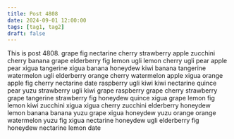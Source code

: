 ```yaml
---
title: Post 4808
date: 2024-09-01 12:00:00
tags: [tag1, tag2]
draft: false
---
```

This is post 4808.
grape
fig
nectarine
cherry
strawberry
apple
zucchini
cherry
banana
grape
elderberry
fig
lemon
ugli
lemon
cherry
ugli
pear
apple
pear
xigua
tangerine
xigua
banana
honeydew
kiwi
banana
tangerine
watermelon
ugli
elderberry
orange
cherry
watermelon
apple
xigua
orange
apple
fig
cherry
nectarine
date
raspberry
ugli
kiwi
kiwi
nectarine
quince
pear
yuzu
strawberry
ugli
kiwi
grape
raspberry
grape
cherry
strawberry
grape
tangerine
strawberry
fig
honeydew
quince
xigua
grape
lemon
fig
lemon
kiwi
zucchini
xigua
xigua
cherry
zucchini
elderberry
honeydew
lemon
banana
banana
yuzu
grape
xigua
honeydew
yuzu
orange
orange
watermelon
yuzu
fig
xigua
nectarine
honeydew
ugli
elderberry
fig
honeydew
nectarine
lemon
date
